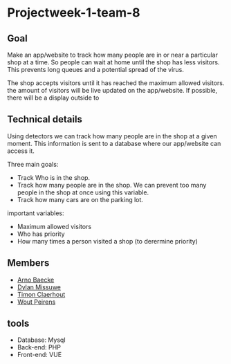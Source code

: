 ﻿# Projectweek-1-team-8
 
## Goal
Make an app/website to track how many people are in or near a particular shop at a time. So people can wait at home until the shop has less visitors. This prevents long queues and a potential spread of the virus.

The shop accepts visitors until it has reached the maximum allowed visitors. the amount of visitors will be live updated on the app/website. If possible, there will be a display outside to 

## Technical details
Using detectors we can track how many people are in the shop at a given moment. This information is sent to a database where our app/website can access it.

Three main goals:
- Track Who is in the shop.
- Track how many people are in the shop. We can prevent too many people in the shop at once using this variable.
- Track how many cars are on the parking lot.

important variables:
- Maximum allowed visitors
- Who has priority
- How many times a person visited a shop (to derermine priority)

## Members
- [Arno Baecke](https://github.com/arnobaecke)
- [Dylan Missuwe](https://github.com/DylanMissu)
- [Timon Claerhout](https://github.com/TimonClaerhout)
- [Wout Peirens](https://github.com/wout297)

## tools
- Database: Mysql
- Back-end: PHP
- Front-end: VUE





